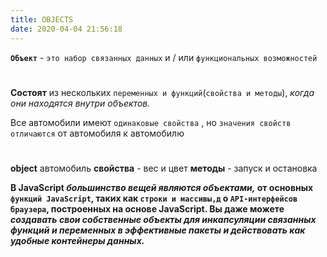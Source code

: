 ```yaml
---
title: OBJECTS
date: 2020-04-04 21:56:18
---
```

**`Объект`** - `это набор связанных данных` и / или `функциональных возможностей` 
# 
 **Состоят** из нескольких `переменных и функций`(`свойства и методы`), _когда они находятся внутри объектов._

Все автомобили имеют `одинаковые свойства` , но `значения свойств отличаются` от автомобиля к автомобилю
# 
 **object** автомобиль
 **свойства** -  вес и цвет
 **методы** - запуск и остановка

**В JavaScript _большинство вещей являются объектами,_ от основных `функций JavaScript`, таких как `строки и массивы,д` о `API-интерфейсов браузера`, построенных на основе JavaScript. Вы даже можете _создавать свои собственные объекты для инкапсуляции связанных функций и переменных в эффективные пакеты и действовать как удобные контейнеры данных._**


